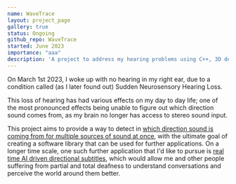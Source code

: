 ```yaml
---
name: WaveTrace
layout: project_page
gallery: true
status: Ongoing
github_repo: WaveTrace
started: June 2023
importance: "aaa"
description: 'A project to address my hearing problems using C++, 3D design, and some microphones.'
---
```



On March 1st 2023, I woke up with no hearing in my right ear, due to a condition called (as I later found out) Sudden Neurosensory Hearing Loss.

This loss of hearing has had various effects on my day to day life; one of the most pronounced effects being unable to figure out which direction sound comes from, as my brain no longer has access to stereo sound input.

This project aims to provide a way to detect in [which direction sound is coming from for multiple sources of sound at once](/projects/wavetrace/2024/how-it-will-work/), with the ultimate goal of creating a software library that can be used for further applications. On a longer time scale, one such further application that I'd like to pursue is [real time AI driven directional subtitles](/projects/wavetrace/2024/ultimate-goal-subtitles/), which would allow me and other people suffering from partial and total deafness to understand conversations and perceive the world around them better.